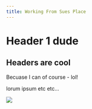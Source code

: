 ```yaml
---
title: Working From Sues Place
---
```

# Header 1 dude

## Headers are cool

Becuase I can of course - lol!

lorum ipsum etc etc...

![](/hugo-test/images/upload/wp827bbedd_05_06.jpg)
